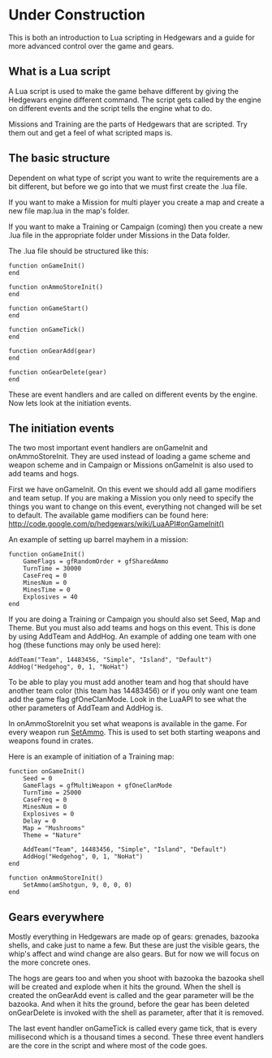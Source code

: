 # Under Construction #

This is both an introduction to Lua scripting in Hedgewars and a guide for more advanced control over the game and gears.

## What is a Lua script ##

A Lua script is used to make the game behave different by giving the Hedgewars engine different command. The script gets called by the engine on different events and the script tells the engine what to do.

Missions and Training are the parts of Hedgewars that are scripted. Try them out and get a feel of what scripted maps is.

## The basic structure ##

Dependent on what type of script you want to write the requirements are a bit different, but before we go into that we must first create the .lua file.

If you want to make a Mission for multi player you create a map and create a new file map.lua in the map's folder.

If you want to make a Training or Campaign (coming) then you create a new .lua file in the appropriate folder under Missions in the Data folder.

The .lua file should be structured like this:
```
function onGameInit()
end

function onAmmoStoreInit()
end

function onGameStart()
end

function onGameTick()
end

function onGearAdd(gear)
end

function onGearDelete(gear)
end
```

These are event handlers and are called on different events by the engine. Now lets look at the initiation events.

## The initiation events ##

The two most important event handlers are onGameInit and onAmmoStoreInit. They are used instead of loading a game scheme and weapon scheme and in Campaign or Missions onGameInit is also used to add teams and hogs.

First we have onGameInit. On this event we should add all game modifiers and team setup. If you are making a Mission you only need to specify the things you want to change on this event, everything not changed will be set to default. The available game modifiers can be found here: http://code.google.com/p/hedgewars/wiki/LuaAPI#onGameInit()

An example of setting up barrel mayhem in a mission:
```
function onGameInit()
    GameFlags = gfRandomOrder + gfSharedAmmo
    TurnTime = 30000
    CaseFreq = 0
    MinesNum = 0
    MinesTime = 0
    Explosives = 40
end
```

If you are doing a Training or Campaign you should also set Seed, Map and Theme. But you must also add teams and hogs on this event. This is done by using AddTeam and AddHog. An example of adding one team with one hog (these functions may only be used here):
```
AddTeam("Team", 14483456, "Simple", "Island", "Default")
AddHog("Hedgehog", 0, 1, "NoHat")
```
To be able to play you must add another team and hog that should have another team color (this team has 14483456) or if you only want one team add the game flag gfOneClanMode. Look in the LuaAPI to see what the other parameters of AddTeam and AddHog is.

In onAmmoStoreInit you set what weapons is available in the game. For every weapon run [SetAmmo](http://code.google.com/p/hedgewars/wiki/LuaAPI#SetAmmo_(ammoType,_count,_probability,_delay,_numberInCrate)).
This is used to set both starting weapons and weapons found in crates.

Here is an example of initiation of a Training map:
```
function onGameInit()
    Seed = 0
    GameFlags = gfMultiWeapon + gfOneClanMode
    TurnTime = 25000
    CaseFreq = 0
    MinesNum = 0
    Explosives = 0
    Delay = 0
    Map = "Mushrooms"
    Theme = "Nature"

    AddTeam("Team", 14483456, "Simple", "Island", "Default")
    AddHog("Hedgehog", 0, 1, "NoHat")
end

function onAmmoStoreInit()
    SetAmmo(amShotgun, 9, 0, 0, 0)
end
```

## Gears everywhere ##

Mostly everything in Hedgewars are made op of gears: grenades, bazooka shells, and cake just to name a few. But these are just the visible gears, the whip's affect and wind change are also gears. But for now we will focus on the more concrete ones.

The hogs are gears too and when you shoot with bazooka the bazooka shell will be created and explode when it hits the ground. When the shell is created the onGearAdd event is called and the gear parameter will be the bazooka. And when it hits the ground, before the gear has been deleted onGearDelete is invoked with the shell as parameter, after that it is removed.

The last event handler onGameTick is called every game tick, that is every millisecond which is a thousand times a second. These three event handlers are the core in the script and where most of the code goes.
